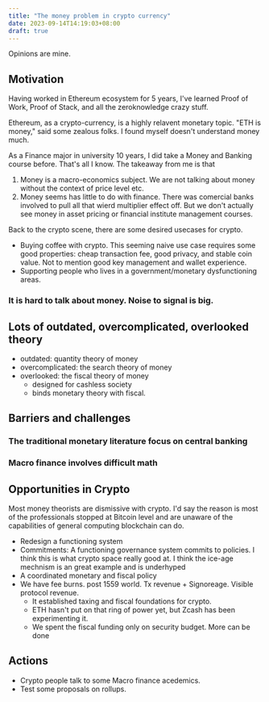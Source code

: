 ```yaml
---
title: "The money problem in crypto currency"
date: 2023-09-14T14:19:03+08:00
draft: true
---
```


Opinions are mine.

## Motivation

Having worked in Ethereum ecosystem for 5 years, I've learned Proof of Work, Proof of Stack, and all the zeroknowledge crazy stuff.

Ethereum, as a crypto-currency, is a highly relavent monetary topic. "ETH is money," said some zealous folks. I found myself doesn't understand money much.

As a Finance major in university 10 years, I did take a Money and Banking course before. That's all I know. The takeaway from me is that 

1. Money is a macro-economics subject. We are not talking about money without the context of price level etc.
2. Money seems has little to do with finance. There was comercial banks involved to pull all that wierd multiplier effect off. But we don't actually see money in asset pricing or financial institute management courses.

Back to the crypto scene, there are some desired usecases for crypto.

- Buying coffee with crypto. This seeming naive use case requires some good properties: cheap transaction fee, good privacy, and stable coin value. Not to mention good key management and wallet experience.
- Supporting people who lives in a government/monetary dysfunctioning areas.


### It is hard to talk about money. Noise to signal is big.



## Lots of outdated, overcomplicated, overlooked theory

- outdated: quantity theory of money
- overcomplicated: the search theory of money
- overlooked: the fiscal theory of money
  - designed for cashless society
  - binds monetary theory with fiscal.

## Barriers and challenges
### The traditional monetary literature focus on central banking
### Macro finance involves difficult math


## Opportunities in Crypto

Most money theorists are dismissive with crypto. I'd say the reason is most of the professionals stopped at Bitcoin level and are unaware of the capabilities of general computing blockchain can do.

- Redesign a functioning system
- Commitments: A functioning governance system commits to policies. I think this is what crypto space really good at. I think the ice-age mechnism is an great example and is underhyped
- A coordinated monetary and fiscal policy
- We have fee burns. post 1559 world. Tx revenue + Signoreage. Visible protocol revenue.
  - It established taxing and fiscal foundations for crypto.
  - ETH hasn't put on that ring of power yet, but Zcash has been experimenting it.
  - We spent the fiscal funding only on security budget. More can be done

## Actions

- Crypto people talk to some Macro finance acedemics.
- Test some proposals on rollups.